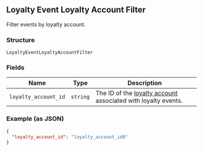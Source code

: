 ## Loyalty Event Loyalty Account Filter

Filter events by loyalty account.

### Structure

`LoyaltyEventLoyaltyAccountFilter`

### Fields

| Name | Type | Description |
|  --- | --- | --- |
| `loyalty_account_id` | `string` | The ID of the [loyalty account](#type-LoyaltyAccount) associated with loyalty events. |

### Example (as JSON)

```json
{
  "loyalty_account_id": "loyalty_account_id0"
}
```

